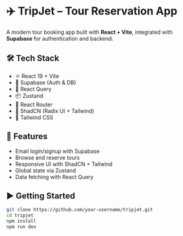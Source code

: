 # ✈️ TripJet – Tour Reservation App

A modern tour booking app built with **React + Vite**, integrated with **Supabase** for authentication and backend.

## 🛠 Tech Stack

- ⚛️ React 19 + Vite
- 🔐 Supabase (Auth & DB)
- 🔄 React Query
- 📦 Zustand
- 🧭 React Router
- 🧩 ShadCN (Radix UI + Tailwind)
- 🎨 Tailwind CSS

## 🚀 Features

- Email login/signup with Supabase
- Browse and reserve tours
- Responsive UI with ShadCN + Tailwind
- Global state via Zustand
- Data fetching with React Query

## ▶️ Getting Started

```bash
git clone https://github.com/your-username/tripjet.git
cd tripjet
npm install
npm run dev

```
